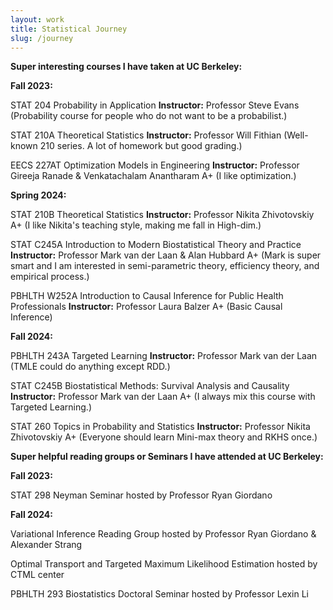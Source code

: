 ```yaml
---
layout: work
title: Statistical Journey
slug: /journey
---
```


**Super interesting courses I have taken at UC Berkeley:**

**Fall 2023:** 

STAT 204 Probability in Application **Instructor:** Professor Steve Evans (Probability course for people who do not want to be a probabilist.)

STAT 210A Theoretical Statistics **Instructor:** Professor Will Fithian (Well-known 210 series. A lot of homework but good grading.)

EECS 227AT Optimization Models in Engineering **Instructor:** Professor Gireeja Ranade & Venkatachalam Anantharam  A+ (I like optimization.)

**Spring 2024:** 

STAT 210B Theoretical Statistics  **Instructor:** Professor Nikita Zhivotovskiy A+ (I like Nikita's teaching style, making me fall in High-dim.)

STAT C245A Introduction to Modern Biostatistical Theory and Practice **Instructor:** Professor Mark van der Laan & Alan Hubbard A+ (Mark is super smart and I am interested in semi-parametric theory, efficiency theory, and empirical process.)

PBHLTH W252A Introduction to Causal Inference for Public Health Professionals **Instructor:** Professor Laura Balzer A+ (Basic Causal Inference)

**Fall 2024:**  

PBHLTH 243A Targeted Learning **Instructor:** Professor Mark van der Laan (TMLE could do anything except RDD.)

STAT C245B Biostatistical Methods: Survival Analysis and Causality **Instructor:** Professor Mark van der Laan A+ (I always mix this course with Targeted Learning.)

STAT 260 Topics in Probability and Statistics **Instructor:** Professor Nikita Zhivotovskiy A+ (Everyone should learn Mini-max theory and RKHS once.)

**Super helpful reading groups or Seminars I have attended at UC Berkeley:**

**Fall 2023:**  

STAT 298 Neyman Seminar hosted by Professor Ryan Giordano

**Fall 2024:**  

Variational Inference Reading Group hosted by Professor Ryan Giordano & Alexander Strang

Optimal Transport and Targeted Maximum Likelihood Estimation hosted by CTML center

PBHLTH 293 Biostatistics Doctoral Seminar hosted by Professor Lexin Li
